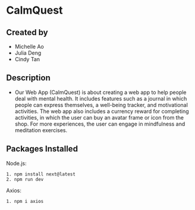 # CalmQuest

## Created by
- Michelle Ao
- Julia Deng
- Cindy Tan
  
## Description
- Our Web App (CalmQuest) is about creating a web app to help people deal with mental health. It includes features such as a journal in which people can express themselves, a well-being tracker, and motivational activities. The web app also includes a currency reward for completing activities, in which the user can buy an avatar frame or icon from the shop. For more experiences, the user can engage in mindfulness and meditation exercises.

## Packages Installed
Node.js:
```
1. npm install next@latest 
2. npm run dev 
```
Axios:
```
1. npm i axios
```
